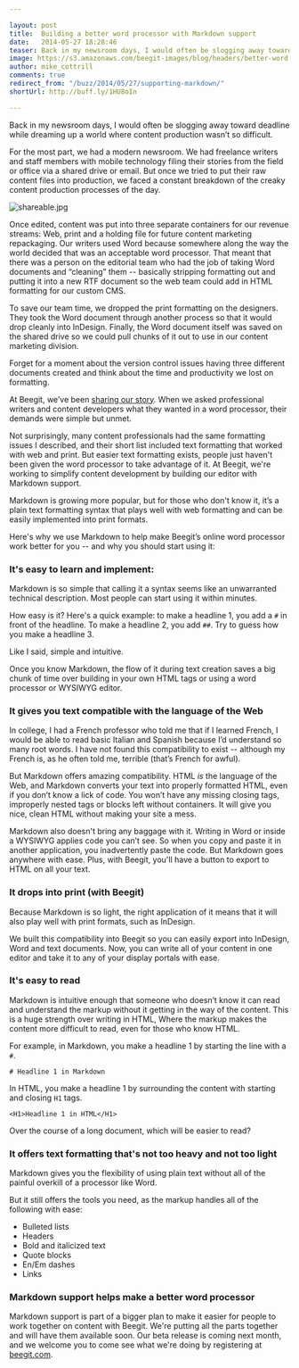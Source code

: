 ```yaml
---

layout: post
title:  Building a better word processor with Markdown support
date:   2014-05-27 18:28:46
teaser: Back in my newsroom days, I would often be slogging away toward deadline while dreaming up a world where content production wasn’t so difficult. For the most part, we had a modern newsroom. We had freelance writers and staff members with mobile technology filing their stories from the field or office via a shared drive or email. But once we tried to put their raw content files into production, we faced a constant breakdown of the creaky content production processes of the day.
image: https://s3.amazonaws.com/beegit-images/blog/headers/better-word-processor.jpg
author: mike_cottrill
comments: true
redirect_from: "/buzz/2014/05/27/supporting-markdown/"
shortUrl: http://buff.ly/1HU8oIn

---
```


Back in my newsroom days, I would often be slogging away toward deadline while dreaming up a world where content production wasn’t so difficult. 

For the most part, we had a modern newsroom. We had freelance writers and staff members with mobile technology filing their stories from the field or office via a shared drive or email. But once we tried to put their raw content files into production, we faced a constant breakdown of the creaky content production processes of the day. 

![shareable.jpg](https://ucarecdn.com/3854fa90-4eaa-4a53-8171-90b1e8d73353/)

Once edited, content was put into three separate containers for our revenue streams: Web, print and a holding file for future content marketing repackaging. Our writers used Word because somewhere along the way the world decided that was an acceptable word processor. That meant that there was a person on the editorial team who had the job of taking Word documents and “cleaning” them -- basically stripping formatting out and putting it into a new RTF document so the web team could add in HTML formatting for our custom CMS. 

To save our team time, we dropped the print formatting on the designers. They took the Word document through another process so that it would drop cleanly into InDesign. Finally, the Word document itself was saved on the shared drive so we could pull chunks of it out to use in our content marketing division. 

Forget for a moment about the version control issues having three different documents created and think about the time and productivity we lost on formatting. 

At Beegit, we’ve been [sharing our story](/platform/2014/04/28/introducing-beegit/). When we asked professional writers and content developers what they wanted in a word processor, their demands were simple but unmet. 

Not surprisingly, many content professionals had the same formatting issues I described, and their short list included text formatting that worked with web and print. But easier text formatting exists, people just haven't been given the word processor to take advantage of it. At Beegit, we're working to simplify content development by building our editor with Markdown support. 

Markdown is growing more popular, but for those who don't know it, it’s a plain text formatting syntax that plays well with web formatting and can be easily implemented into print formats. 

Here's why we use Markdown to help make Beegit’s online word processor work better for you -- and why you should start using it: 

### It's easy to learn and implement: 

Markdown is so simple that calling it a syntax seems like an unwarranted technical description. Most people can start using it within minutes. 

How easy is it? Here's a quick example: to make a headline 1, you add a `#` in front of the headline. To make a headline 2, you add `##`. Try to guess how you make a headline 3. 

Like I said, simple and intuitive. 

Once you know Markdown, the flow of it during text creation saves a big chunk of time over building in your own HTML tags or using a word processor or WYSIWYG editor. 


### It gives you text compatible with the language of the Web 
In college, I had a French professor who told me that if I learned French, I would be able to read basic Italian and Spanish because I’d understand so many root words. I have not found this compatibility to exist -- although my French is, as he often told me, terrible (that’s French for awful). 

But Markdown offers amazing compatibility. HTML *is* the language of the Web, and Markdown converts your text into properly formatted HTML, even if you don’t know a lick of code. You won’t have any missing closing tags, improperly nested tags or blocks left without containers. It will give you nice, clean HTML without making your site a mess. 

Markdown also doesn't bring any baggage with it. Writing in Word or inside a WYSIWYG applies code you can’t see. So when you copy and paste it in another application, you inadvertently paste the code. But Markdown goes anywhere with ease. Plus, with Beegit, you'll have a button to export to HTML on all your text.

### It drops into print (with Beegit) 

Because Markdown is so light, the right application of it means that it will also play well with print formats, such as InDesign. 

We built this compatibility into Beegit so you can easily export into InDesign, Word and text documents. Now, you can write all of your content in one editor and take it to any of your display portals with ease. 

### It's easy to read 

Markdown is intuitive enough that someone who doesn’t know it can read and understand the markup without it getting in the way of the content. This is a huge strength over writing in HTML, Where the markup makes the content more difficult to read, even for those who know HTML. 

For example, in Markdown, you make a headline 1 by starting the line with a `#`.

    # Headline 1 in Markdown

In HTML, you make a headline 1 by surrounding the content with starting and closing `H1` tags.

    <H1>Headline 1 in HTML</H1>

Over the course of a long document, which will be easier to read? 
 
### It offers text formatting that's not too heavy and not too light 

Markdown gives you the flexibility of using plain text without all of the painful overkill of a processor like Word. 

But it still offers the tools you need, as the markup handles all of the following with ease:

- Bulleted lists
- Headers 
- Bold and italicized text
- Quote blocks
- En/Em dashes
- Links

### Markdown support helps make a better word processor 

Markdown support is part of a bigger plan to make it easier for people to work together on content with Beegit. We're putting all the parts together and will have them available soon. Our beta release is coming next month, and we welcome you to come see what we're doing by registering at [beegit.com](https://beegit.com).




